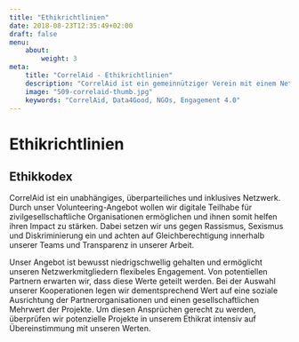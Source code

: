 ```yaml
---
title: "Ethikrichtlinien"
date: 2018-08-23T12:35:49+02:00
draft: false
menu: 
    about:
        weight: 3
meta:
    title: "CorrelAid - Ethikrichtlinien"
    description: "CorrelAid ist ein gemeinnütziger Verein mit einem Netzwerk von 650 ehrenamtlichen DatenanalystInnen."
    image: "509-correlaid-thumb.jpg"
    keywords: "CorrelAid, Data4Good, NGOs, Engagement 4.0"
---
```


# Ethikrichtlinien

## Ethikkodex

CorrelAid ist ein unabhängiges, überparteiliches und inklusives Netzwerk. Durch unser Volunteering-Angebot wollen wir digitale Teilhabe für zivilgesellschaftliche Organisationen ermöglichen und ihnen somit helfen ihren Impact zu stärken. Dabei setzen wir uns gegen Rassismus, Sexismus und Diskriminierung ein und achten auf Gleichberechtigung innerhalb unserer Teams und Transparenz in unserer Arbeit.

Unser Angebot ist bewusst niedrigschwellig gehalten und ermöglicht unseren Netzwerkmitgliedern flexibeles Engagement. Von potentiellen Partnern erwarten wir, dass diese Werte geteilt werden. Bei der Auswahl unserer Kooperationen legen wir dementsprechend Wert auf eine soziale Ausrichtung der Partnerorganisationen und einen gesellschaftlichen Mehrwert der Projekte. Um diesen Ansprüchen gerecht zu werden, überprüfen wir potenzielle Projekte in unserem Ethikrat intensiv auf Übereinstimmung mit unseren Werten.

<!--
## Bezahlung

Nur durch qualitativ hochwertige Arbeit in unseren Projekten können wir längerfristig einen positiven Impact auf die deutsche Zivilgesellschaft erreichen. Hierfür ist die Weiterbildung unserer Netzwerkmitglieder durch hochwertige Bildungsangebote und Schulungen essentiell. Um diese Angebote regelmäßig zur Verfügung stellen zu können, benötigen wir ein gewisses Budget.

Da uns bewusst ist, dass viele zivilgesellschaftliche Organisationen innerhalb eines engen finanziellen Rahmens arbeiten, funktionieren unsere Projekte nach einem “Pay what you want”-Prinzip. So kann auch kleinen Organisationen ein niedrigschwelliger Zugang zu Datenanalyse ermöglicht werden. Wir bemühen uns in diesem Prozess für jeden finanziellen Rahmen eine Möglichkeit zu finden.

CorrelAid übernimmt im Projektprozess die Erstberatung, Projektdefinition und Ausschreibung sowie die Auswahl und Vermittlung des Projektteams.

Um eine gute Zusammenarbeit zwischen NGO und dem ehrenamtlichen Projektteam zu fördern, wird zu Beginn eines Projektes ein Kick-off Workshop mit allen Beteiligten organisiert. Dieser findet nach Möglichkeit in den Räumlichkeiten der NGO statt und die Kosten des Workshops (Anreise, Verpflegung) sind von der NGO zu tragen.
-->